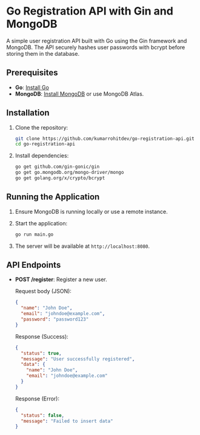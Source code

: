# Go Registration API with Gin and MongoDB

A simple user registration API built with Go using the Gin framework and MongoDB. The API securely hashes user passwords with bcrypt before storing them in the database.

## Prerequisites

- **Go**: [Install Go](https://golang.org/dl/)
- **MongoDB**: [Install MongoDB](https://www.mongodb.com/docs/manual/installation/) or use MongoDB Atlas.

## Installation

1. Clone the repository:

   ```bash
   git clone https://github.com/kumarrohitdev/go-registration-api.git
   cd go-registration-api
   ```

2. Install dependencies:

   ```bash
   go get github.com/gin-gonic/gin
   go get go.mongodb.org/mongo-driver/mongo
   go get golang.org/x/crypto/bcrypt
   ```

## Running the Application

1. Ensure MongoDB is running locally or use a remote instance.
2. Start the application:

   ```bash
   go run main.go
   ```

3. The server will be available at `http://localhost:8080`.

## API Endpoints

- **POST /register**: Register a new user.
  
  Request body (JSON):
  ```json
  {
    "name": "John Doe",
    "email": "johndoe@example.com",
    "password": "password123"
  }
  ```

  Response (Success):
  ```json
  {
    "status": true,
    "message": "User successfully registered",
    "data": {
      "name": "John Doe",
      "email": "johndoe@example.com"
    }
  }
  ```

  Response (Error):
  ```json
  {
    "status": false,
    "message": "Failed to insert data"
  }
  ```
